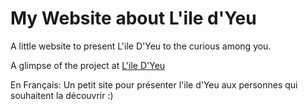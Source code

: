 # My Website about L'ile d'Yeu

A little website to present L'ile D'Yeu to the curious among you.

A glimpse of the project at [L'ile D'Yeu](paulcourty.github.io)

En Français: 
Un petit site pour présenter l'ile d'Yeu aux personnes qui souhaitent la découvrir :)
